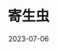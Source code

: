 ---
layout: movie-review
title: 寄生虫
description: >
  提起“牛逼的电影”，我会想到它。
category: 电影
img: assets/img/movie/2023/ji_sheng_chong.webp
star: 5
date: 2023-07-06
---